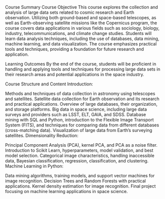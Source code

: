 Course Summary
Course Objective
This course explores the collection and analysis of large data sets related to cosmic research and Earth observation. Utilizing both ground-based and space-based telescopes, as well as Earth-observing satellite missions like the Copernicus program, the course covers data applications in various fields such as sociology, biology, industry, telecommunications, and climate change studies. Students will learn data analysis techniques, including the use of databases, data mining, machine learning, and data visualization. The course emphasizes practical tools and techniques, providing a foundation for future research and application.

Learning Outcomes
By the end of the course, students will be proficient in handling and applying tools and techniques for processing large data sets in their research areas and potential applications in the space industry.

Course Structure and Content
Introduction:

Methods and techniques of data collection in astronomy using telescopes and satellites.
Satellite data collection for Earth observation and its research and practical applications.
Overview of large databases, their organization, and storage platforms.
Big data in space science, including large data surveys and providers such as LSST, ELT, GAIA, and SDSS.
Database mining with SQL and Python, introduction to the Flexible Image Transport System (FITS), and techniques for comparing data from different databases (cross-matching data).
Visualization of large data from Earth’s surveying satellites.
Dimensionality Reduction:

Principal Component Analysis (PCA), kernel PCA, and PCA as a noise filter.
Introduction to Scikit Learn, hyperparameters, model validation, and best model selection.
Categorical image characteristics, handling inaccessible data, Bayesian classification, regression, classification, and clustering.
Machine Learning in Python:

Data mining algorithms, training models, and support vector machines for image recognition.
Decision Trees and Random Forests with practical applications.
Kernel density estimation for image recognition.
Final project focusing on machine learning applications in space science.
